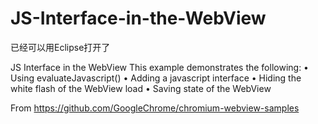 # JS-Interface-in-the-WebView
已经可以用Eclipse打开了

JS Interface in the WebView
This example demonstrates the following:
	• Using evaluateJavascript()
	• Adding a javascript interface
	• Hiding the white flash of the WebView load
	• Saving state of the WebView

From <https://github.com/GoogleChrome/chromium-webview-samples> 

